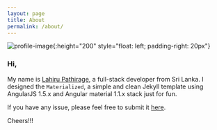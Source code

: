 ```yaml
---
layout: page
title: About
permalink: /about/
---
```


![profile-image](../images/prof.png){:height="200" style="float: left; padding-right: 20px"}
<h3>Hi,</h3>

My name is [Lahiru Pathirage]("http://lahiru.site"), a full-stack developer from Sri Lanka.
I designed the `Materialized`, a simple and clean Jekyll template using AngularJS 1.5.x and Angular material 1.1.x stack just for fun.


If you have any issue, please feel free to submit it [here]("https://github.com/lpsandaruwan/materialized/issues/new").

Cheers!!!